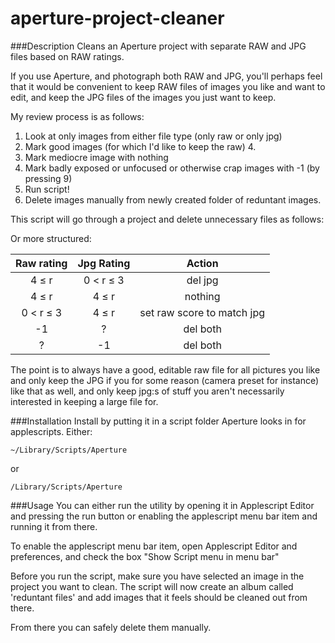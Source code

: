 aperture-project-cleaner
========================

###Description
Cleans an Aperture project with separate RAW and JPG files based on RAW ratings.

If you use Aperture, and photograph both RAW and JPG, you'll perhaps feel
that it would be convenient to keep RAW files of images you like and want to
edit, and keep the JPG files of the images you just want to keep.

My review process is as follows:

1. Look at only images from either file type (only raw or only jpg)
2. Mark good images (for which I'd like to keep the raw) 4.
3. Mark mediocre image with nothing
4. Mark badly exposed or unfocused or otherwise crap images with -1 (by pressing 9)
5. Run script!
6. Delete images manually from newly created folder of reduntant images.

This script will go through a project and delete unnecessary files as follows:

Or more structured:


| Raw rating      | Jpg Rating    | Action                       |
|:---------------:|:-------------:|:----------------------------:|
| 4 ≤ r           | 0 < r ≤ 3     | del jpg                      |
| 4 ≤ r           | 4 ≤ r         | nothing                      |
| 0 < r ≤ 3       | 4 ≤ r         | set raw score to match jpg   |
| -1              | ?             | del both                     |
| ?               | -1            | del both                     |

The point is to always have a good, editable raw file for all pictures you like
and only keep the JPG if you for some reason (camera preset for instance)
like that as well, and only keep jpg:s of stuff you aren't necessarily
interested in keeping a large file for.


###Installation
Install by putting it in a script folder Aperture looks in for applescripts. Either:

`~/Library/Scripts/Aperture`

or

`/Library/Scripts/Aperture`

###Usage
You can either run the utility by opening it in Applescript Editor and pressing the run button or
enabling the applescript menu bar item and running it from there.

To enable the applescript menu bar item, open Applescript Editor and preferences, and 
check the box "Show Script menu in menu bar"

Before you run the script, make sure you have selected an image in the project you want to clean.
The script will now create an album called 'reduntant files' and add images that it feels should be cleaned out from there.

From there you can safely delete them manually.
